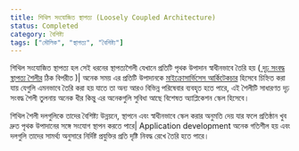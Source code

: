 ```yaml
---
title: শিথিল সংযোজিত স্থাপত্য (Loosely Coupled Architecture)
status: Completed
category: বৈশিষ্ট্য
tags: ["মৌলিক", "স্থাপত্য", "বৈশিষ্ট্য"]
---
```


শিথিল সংযোজিত স্থাপত্য হল সেই ধরনের স্থাপত্যশৈলী যেখানে প্রতিটি পৃথক উপাদান স্বাধীনভাবে তৈরি হয় ([ দৃঢ় সংবদ্ধ স্থাপত্য শৈলীর](/bn/tightly-coupled-architecture/) ঠিক বিপরীত )| অনেক সময় এর প্রতিটি উপাদানকে [মাইক্রোসার্ভিসেস আর্কিটেকচার](/bn/microservices-architecture/) হিসেবে চিহ্নিত করা যায় 
যেগুলি এমনভাবে তৈরি করা হয় যাতে তা অন্য আরও বিভিন্ন পরিষেবার ব্যবহৃত হতে পারে, এই শৈলীটি সাধারণত দৃঢ় সংবদ্ধ শৈলী তুলনায় অনেক ধীর কিন্তু এর অনেকগুলি সুবিধা আছে বিশেষত অ্যাপ্লিকেশন স্কেল হিসেবে।

শিথিল শৈলী দলগুলিকে তাদের বৈশিষ্ট্য উন্নয়নে, স্থাপনে এবং স্বাধীনভাবে স্কেল করার অনুমতি দেয় যার ফলে প্রতিষ্ঠান খুব দ্রুত পৃথক উপাদানের সঙ্গে সংযোগ স্থাপন করতে পারে| Application development অনেক গতিশীল হয় এবং দলগুলি তাদের সামর্থ্য অনুসারে নির্দিষ্ট প্রযুক্তির প্রতি দৃষ্টি নিবদ্ধ রেখে তৈরি হতে পারে।
